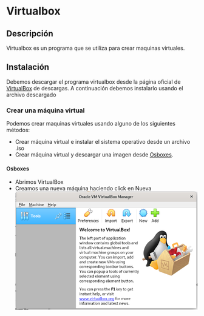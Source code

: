 # Virtualbox

## Descripción
Virtualbox es un programa que se utiliza para crear maquinas virtuales.

## Instalación
Debemos descargar el programa virtualbox desde la página oficial de [VirtualBox] de descargas.
A continuación debemos instalarlo usando el archivo descargado

### Crear una máquina virtual
Podemos crear maquinas virtuales usando alguno de los siguientes métodos:
* Crear máquina virtual e instalar el sistema operativo desde un archivo .iso
* Crear máquina virtual y descargar una imagen desde [Osboxes].

#### Osboxes
- Abrimos VirtualBox
- Creamos una nueva máquina haciendo click en Nueva ![virtualbox1](./001.png)

[VirtualBox]: https://www.virtualbox.org/wiki/Downloads
[Osboxes]: https://www.osboxes.org/
